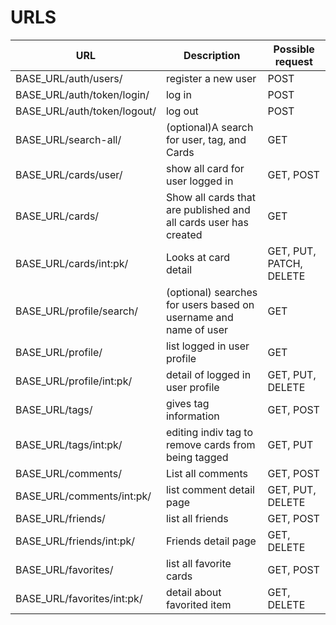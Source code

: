 # URLS
| URL	| Description | Possible request |
| -----|-----|-----| 
| BASE_URL/auth/users/| register a new user | POST |
| BASE_URL/auth/token/login/ | log in | POST |
| BASE_URL/auth/token/logout/ | log out | POST |
| BASE_URL/search-all/ | (optional)A search for user, tag, and Cards | GET |
| BASE_URL/cards/user/ | show all card for user logged in | GET, POST |
| BASE_URL/cards/ | Show all cards that are published and all cards user has created | GET |
| BASE_URL/cards/int:pk/ | Looks at card detail | GET, PUT, PATCH, DELETE |
| BASE_URL/profile/search/ | (optional) searches for users based on username and name of user | GET|
| BASE_URL/profile/ | list logged in user profile | GET |
| BASE_URL/profile/int:pk/ | detail of logged in user profile | GET, PUT, DELETE |
| BASE_URL/tags/ | gives tag information | GET, POST |
| BASE_URL/tags/int:pk/ | editing indiv tag to remove cards from being tagged | GET, PUT |
| BASE_URL/comments/ | List all comments | GET, POST |
| BASE_URL/comments/int:pk/ | list comment detail page | GET, PUT, DELETE |
| BASE_URL/friends/ | list all friends | GET, POST |
| BASE_URL/friends/int:pk/ | Friends detail page | GET, DELETE |
| BASE_URL/favorites/ | list all favorite cards | GET, POST |
| BASE_URL/favorites/int:pk/ | detail about favorited item | GET, DELETE |